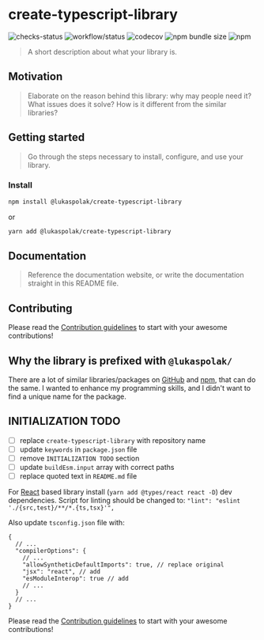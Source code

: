 # create-typescript-library

![checks-status](https://img.shields.io/github/checks-status/LukasPolak/create-typescript-library/main?style=flat-square) ![workflow/status](https://img.shields.io/github/workflow/status/lukaspolak/create-typescript-library/CI?style=flat-square) ![codecov](https://img.shields.io/codecov/c/github/lukaspolak/create-typescript-library?style=flat-square) ![npm bundle size](https://img.shields.io/bundlephobia/min/@lukaspolak/create-typescript-library?style=flat-square) ![npm](https://img.shields.io/npm/v/@lukaspolak/create-typescript-library?style=flat-square)

> A short description about what your library is.

## Motivation

> Elaborate on the reason behind this library: why may people need it? What issues does it solve? How is it different from the similar libraries?

## Getting started

> Go through the steps necessary to install, configure, and use your library.

### Install

```bash
npm install @lukaspolak/create-typescript-library
```

or

```bash
yarn add @lukaspolak/create-typescript-library
```

## Documentation

> Reference the documentation website, or write the documentation straight in this README file.

## Contributing

Please read the [Contribution guidelines](.github/CONTRIBUTING.md) to start with your awesome contributions!

## Why the library is prefixed with `@lukaspolak/`

There are a lot of similar libraries/packages on [GitHub](https://github.com/features/packages) and [npm](https://www.npmjs.com/), that can do the same. I wanted to enhance my programming skills, and I didn't want to find a unique name for the package.

## INITIALIZATION TODO

- [ ] replace `create-typescript-library` with repository name
- [ ] update `keywords` in `package.json` file
- [ ] remove `INITIALIZATION TODO` section
- [ ] update `buildEsm.input` array with correct paths
- [ ] replace quoted text in `README.md` file

For [React](https://reactjs.org/) based library install (`yarn add @types/react react -D`) dev dependencies. Script for linting should be changed to: `"lint": "eslint './{src,test}/**/*.{ts,tsx}'",`

Also update `tsconfig.json` file with:

```jsonc
{
  // ...
  "compilerOptions": {
    // ...
    "allowSyntheticDefaultImports": true, // replace original
    "jsx": "react", // add
    "esModuleInterop": true // add
    // ...
  }
  // ...
}
```

Please read the [Contribution guidelines](CONTRIBUTING.md) to start with your awesome contributions!
